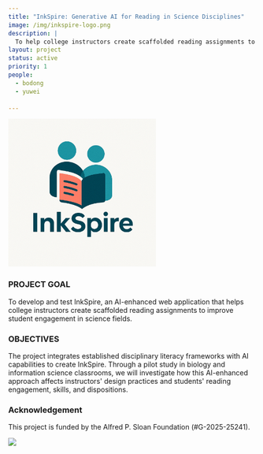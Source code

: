 ```yaml
---
title: "InkSpire: Generative AI for Reading in Science Disciplines"
image: /img/inkspire-logo.png
description: | 
  To help college instructors create scaffolded reading assignments to improve student engagement.
layout: project
status: active
priority: 1
people:
  - bodong
  - yuwei

---
```


<img src='/img/inkspire-logo.png' width='300px' />




### PROJECT GOAL

To develop and test InkSpire, an AI-enhanced web application that helps college instructors create scaffolded
reading assignments to improve student engagement in science fields.

### OBJECTIVES

The project integrates established disciplinary literacy frameworks with AI capabilities to create InkSpire. Through a
pilot study in biology and information science classrooms, we will investigate how this AI-enhanced approach
affects instructors' design practices and students' reading engagement, skills, and dispositions.

### Acknowledgement

This project is funded by the Alfred P. Sloan Foundation (#G-2025-25241).

<img src='https://sloan.org/storage/app/media/uploaded-files/Logo-1B-SMALL-Gold-Blue.png' width='200px' />
